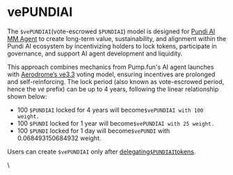 # vePUNDIAI

The `$vePUNDIAI`(vote-escrowed `$PUNDIAI`) model is designed for [Pundi AI MM Agent](../../pundi-ai-mm-agent/) to create long-term value, sustainability, and alignment within the Pundi AI ecosystem by incentivizing holders to lock tokens, participate in governance, and support AI agent development and liquidity.&#x20;

This approach combines mechanics from Pump.fun's AI agent launches with [Aerodrome’s ve3,3](https://aerodrome.finance/docs#tokenomics) voting model, ensuring incentives are prolonged and self-reinforcing. The lock period (also known as vote-escrowed period, hence the _ve_ prefix) can be up to 4 years, following the linear relationship shown below:

* 100 `$PUNDIAI` locked for 4 years will become`$vePUNDIAI with 100 weight.`
* 100 `$PUNDI` locked for 1 year will become`$vePUNDIAI with 25 weight.`
* 100 `$PUNDI` locked for 1 day will become`$vePUNDI` with 0.068493150684932 weight.

Users can create `$vePUNDIAI` only after [delegating`$PUNDIAI`tokens](https://support.functionx.io/hc/en-us/articles/900004371166-How-to-delegate-FX-to-a-validator).



\
